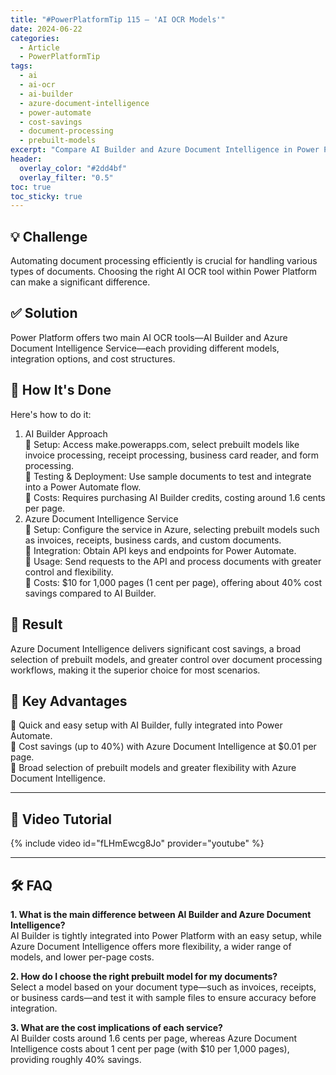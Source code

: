 ```yaml
---
title: "#PowerPlatformTip 115 – 'AI OCR Models'"
date: 2024-06-22
categories:
  - Article
  - PowerPlatformTip
tags:
  - ai
  - ai-ocr
  - ai-builder
  - azure-document-intelligence
  - power-automate
  - cost-savings
  - document-processing
  - prebuilt-models
excerpt: "Compare AI Builder and Azure Document Intelligence in Power Platform for cost-effective, flexible AI OCR document processing."
header:
  overlay_color: "#2dd4bf"
  overlay_filter: "0.5"
toc: true
toc_sticky: true
---
```


## 💡 Challenge
Automating document processing efficiently is crucial for handling various types of documents. Choosing the right AI OCR tool within Power Platform can make a significant difference.

## ✅ Solution
Power Platform offers two main AI OCR tools—AI Builder and Azure Document Intelligence Service—each providing different models, integration options, and cost structures.

## 🔧 How It's Done
Here's how to do it:
1. AI Builder Approach  
   🔸 Setup: Access make.powerapps.com, select prebuilt models like invoice processing, receipt processing, business card reader, and form processing.  
   🔸 Testing & Deployment: Use sample documents to test and integrate into a Power Automate flow.  
   🔸 Costs: Requires purchasing AI Builder credits, costing around 1.6 cents per page.
2. Azure Document Intelligence Service  
   🔸 Setup: Configure the service in Azure, selecting prebuilt models such as invoices, receipts, business cards, and custom documents.  
   🔸 Integration: Obtain API keys and endpoints for Power Automate.  
   🔸 Usage: Send requests to the API and process documents with greater control and flexibility.  
   🔸 Costs: $10 for 1,000 pages (1 cent per page), offering about 40% cost savings compared to AI Builder.

## 🎉 Result
Azure Document Intelligence delivers significant cost savings, a broad selection of prebuilt models, and greater control over document processing workflows, making it the superior choice for most scenarios.

## 🌟 Key Advantages
🔸 Quick and easy setup with AI Builder, fully integrated into Power Automate.  
🔸 Cost savings (up to 40%) with Azure Document Intelligence at $0.01 per page.  
🔸 Broad selection of prebuilt models and greater flexibility with Azure Document Intelligence.

---

## 🎥 Video Tutorial
{% include video id="fLHmEwcg8Jo" provider="youtube" %}

---

## 🛠️ FAQ
**1. What is the main difference between AI Builder and Azure Document Intelligence?**  
AI Builder is tightly integrated into Power Platform with an easy setup, while Azure Document Intelligence offers more flexibility, a wider range of models, and lower per-page costs.

**2. How do I choose the right prebuilt model for my documents?**  
Select a model based on your document type—such as invoices, receipts, or business cards—and test it with sample files to ensure accuracy before integration.

**3. What are the cost implications of each service?**  
AI Builder costs around 1.6 cents per page, whereas Azure Document Intelligence costs about 1 cent per page (with $10 per 1,000 pages), providing roughly 40% savings.